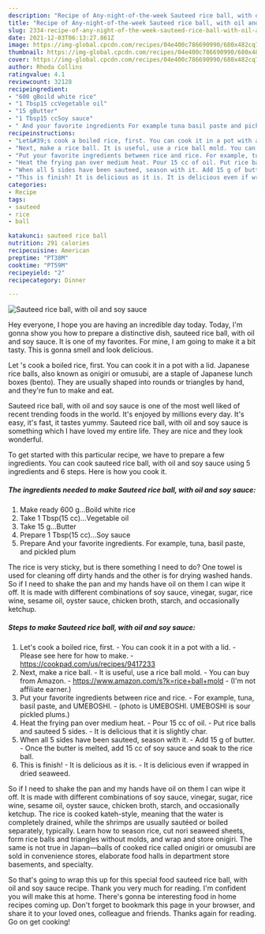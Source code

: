 ```yaml
---
description: "Recipe of Any-night-of-the-week Sauteed rice ball, with oil and soy sauce"
title: "Recipe of Any-night-of-the-week Sauteed rice ball, with oil and soy sauce"
slug: 2334-recipe-of-any-night-of-the-week-sauteed-rice-ball-with-oil-and-soy-sauce
date: 2021-12-03T06:13:27.861Z
image: https://img-global.cpcdn.com/recipes/04e400c786690990/680x482cq70/sauteed-rice-ball-with-oil-and-soy-sauce-recipe-main-photo.jpg
thumbnail: https://img-global.cpcdn.com/recipes/04e400c786690990/680x482cq70/sauteed-rice-ball-with-oil-and-soy-sauce-recipe-main-photo.jpg
cover: https://img-global.cpcdn.com/recipes/04e400c786690990/680x482cq70/sauteed-rice-ball-with-oil-and-soy-sauce-recipe-main-photo.jpg
author: Rhoda Collins
ratingvalue: 4.1
reviewcount: 32128
recipeingredient:
- "600 gBoild white rice"
- "1 Tbsp15 ccVegetable oil"
- "15 gButter"
- "1 Tbsp15 ccSoy sauce"
- " And your favorite ingredients For example tuna basil paste and pickled plum"
recipeinstructions:
- "Let&#39;s cook a boiled rice, first. You can cook it in a pot with a lid. Please see here for how to make. https://cookpad.com/us/recipes/9417233"
- "Next, make a rice ball. It is useful, use a rice ball mold. You can buy from Amazon. https://www.amazon.com/s?k=rice+ball+mold (I&#39;m not affiliate earner.)"
- "Put your favorite ingredients between rice and rice. For example, tuna, basil paste, and UMEBOSHI. (photo is UMEBOSHI. UMEBOSHI is sour pickled plums.)"
- "Heat the frying pan over medium heat. Pour 15 cc of oil. Put rice balls and sauteed 5 sides. It is delicious that it is slightly char."
- "When all 5 sides have been sauteed, season with it. Add 15 g of butter. Once the butter is melted, add 15 cc of soy sauce and soak to the rice ball."
- "This is finish! It is delicious as it is. It is delicious even if wrapped in dried seaweed."
categories:
- Recipe
tags:
- sauteed
- rice
- ball

katakunci: sauteed rice ball 
nutrition: 291 calories
recipecuisine: American
preptime: "PT38M"
cooktime: "PT59M"
recipeyield: "2"
recipecategory: Dinner

---
```



![Sauteed rice ball, with oil and soy sauce](https://img-global.cpcdn.com/recipes/04e400c786690990/680x482cq70/sauteed-rice-ball-with-oil-and-soy-sauce-recipe-main-photo.jpg)

Hey everyone, I hope you are having an incredible day today. Today, I'm gonna show you how to prepare a distinctive dish, sauteed rice ball, with oil and soy sauce. It is one of my favorites. For mine, I am going to make it a bit tasty. This is gonna smell and look delicious.

Let &#39;s cook a boiled rice, first. You can cook it in a pot with a lid. Japanese rice balls, also known as onigiri or omusubi, are a staple of Japanese lunch boxes (bento). They are usually shaped into rounds or triangles by hand, and they&#39;re fun to make and eat.

Sauteed rice ball, with oil and soy sauce is one of the most well liked of recent trending foods in the world. It's enjoyed by millions every day. It's easy, it's fast, it tastes yummy. Sauteed rice ball, with oil and soy sauce is something which I have loved my entire life. They are nice and they look wonderful.


To get started with this particular recipe, we have to prepare a few ingredients. You can cook sauteed rice ball, with oil and soy sauce using 5 ingredients and 6 steps. Here is how you cook it.

<!--inarticleads1-->

##### The ingredients needed to make Sauteed rice ball, with oil and soy sauce:

1. Make ready 600 g...Boild white rice
1. Take 1 Tbsp(15 cc)...Vegetable oil
1. Take 15 g...Butter
1. Prepare 1 Tbsp(15 cc)...Soy sauce
1. Prepare  And your favorite ingredients. For example, tuna, basil paste, and pickled plum


The rice is very sticky, but is there something I need to do? One towel is used for cleaning off dirty hands and the other is for drying washed hands. So if I need to shake the pan and my hands have oil on them I can wipe it off. It is made with different combinations of soy sauce, vinegar, sugar, rice wine, sesame oil, oyster sauce, chicken broth, starch, and occasionally ketchup. 

<!--inarticleads2-->

##### Steps to make Sauteed rice ball, with oil and soy sauce:

1. Let&#39;s cook a boiled rice, first. - You can cook it in a pot with a lid. - Please see here for how to make. - https://cookpad.com/us/recipes/9417233
1. Next, make a rice ball. - It is useful, use a rice ball mold. - You can buy from Amazon. - https://www.amazon.com/s?k=rice+ball+mold - (I&#39;m not affiliate earner.)
1. Put your favorite ingredients between rice and rice. - For example, tuna, basil paste, and UMEBOSHI. - (photo is UMEBOSHI. UMEBOSHI is sour pickled plums.)
1. Heat the frying pan over medium heat. - Pour 15 cc of oil. - Put rice balls and sauteed 5 sides. - It is delicious that it is slightly char.
1. When all 5 sides have been sauteed, season with it. - Add 15 g of butter. - Once the butter is melted, add 15 cc of soy sauce and soak to the rice ball.
1. This is finish! - It is delicious as it is. - It is delicious even if wrapped in dried seaweed.


So if I need to shake the pan and my hands have oil on them I can wipe it off. It is made with different combinations of soy sauce, vinegar, sugar, rice wine, sesame oil, oyster sauce, chicken broth, starch, and occasionally ketchup. The rice is cooked kateh-style, meaning that the water is completely drained, while the shrimps are usually sautéed or boiled separately, typically. Learn how to season rice, cut nori seaweed sheets, form rice balls and triangles without molds, and wrap and store onigiri. The same is not true in Japan—balls of cooked rice called onigiri or omusubi are sold in convenience stores, elaborate food halls in department store basements, and specialty. 

So that's going to wrap this up for this special food sauteed rice ball, with oil and soy sauce recipe. Thank you very much for reading. I'm confident you will make this at home. There's gonna be interesting food in home recipes coming up. Don't forget to bookmark this page in your browser, and share it to your loved ones, colleague and friends. Thanks again for reading. Go on get cooking!

